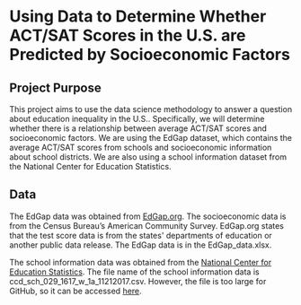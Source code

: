 # Using Data to Determine Whether ACT/SAT Scores in the U.S. are Predicted by Socioeconomic Factors

## Project Purpose
This project aims to use the data science methodology to answer a question about education inequality in the U.S.. Specifically, we will determine whether there is a relationship between average ACT/SAT scores and socioeconomic factors. We are using the EdGap dataset, which contains the average ACT/SAT scores from schools and socioeconomic information about school districts. We are also using a school information dataset from the National Center for Education Statistics. 

## Data
The EdGap data was obtained from [EdGap.org](https://www.edgap.org/#4/37.68/-95.98). The socioeconomic data is from the Census Bureau’s American Community Survey. EdGap.org states that the test score data is from the states' departments of education or another public data release. The EdGap data is in the EdGap_data.xlsx. 

The school information data was obtained from the [National Center for Education Statistics](https://nces.ed.gov/ccd/pubschuniv.asp). The file name of the school information data is ccd_sch_029_1617_w_1a_11212017.csv. However, the file is too large for GitHub, so it can be accessed [here](https://drive.usercontent.google.com/u/0/uc?id=1HvW2w-o2XZzCm4KTvnb1Bb3BvoAa14BP&export=download).
